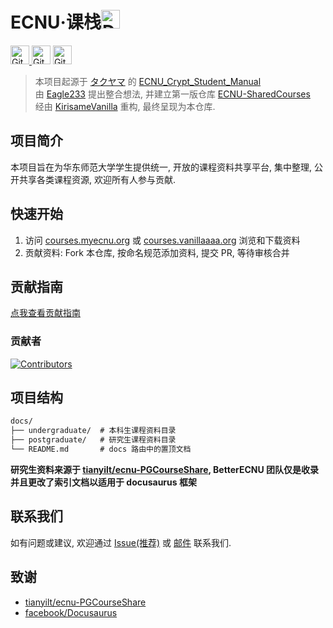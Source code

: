 # ECNU·课栈<a href="https://docusaurus.io/docs/category/guides"><img src="https://docusaurus.io/img/docusaurus.svg" height="30" alt="Docusaurus"></a>

<a href="https://github.com/BetterECNU/SharedCourses/issues">
<img src="https://img.shields.io/github/issues/BetterECNU/SharedCourses?style=for-the-badge&link=https%3A%2F%2Fgithub.com%2FBetterECNU%2FSharedCourses%2Fissues" height="30" alt="GitHub Issues or Pull Requests">
</a>
<img src="https://img.shields.io/github/stars/BetterECNU/SharedCourses?style=for-the-badge" height="30" alt="GitHub Repo stars">
<img src="https://img.shields.io/github/repo-size/BetterECNU/SharedCourses?style=for-the-badge" height="30" alt="GitHub repo size">

> 本项目起源于 [タクヤマ](https://github.com/takuyamafuru) 的 [ECNU_Crypt_Student_Manual](https://github.com/BetterECNU/ECNU_Crypt_Student_Manual)  
> 由 [Eagle233](https://github.com/Eagle233Fake) 提出整合想法, 并建立第一版仓库 [ECNU-SharedCourses](https://github.com/BetterECNU/ECNU-SharedCourses)  
> 经由 [KirisameVanilla](https://github.com/KirisameVanilla) 重构, 最终呈现为本仓库.

## 项目简介

本项目旨在为华东师范大学学生提供统一, 开放的课程资料共享平台, 集中整理, 公开共享各类课程资源, 欢迎所有人参与贡献.

## 快速开始

1. 访问 [courses.myecnu.org](https://courses.myecnu.org) 或 [courses.vanillaaaa.org](https://courses.vanillaaaa.org) 浏览和下载资料
2. 贡献资料: Fork 本仓库, 按命名规范添加资料, 提交 PR, 等待审核合并

## 贡献指南

[点我查看贡献指南](https://github.com/BetterECNU/SharedCourses?tab=contributing-ov-file)

### 贡献者

<a href="https://github.com/betterecnu/sharedcourses/graphs/contributors">
  <img src="https://contrib.rocks/image?repo=betterecnu/sharedcourses" alt="Contributors"/>
</a>

## 项目结构

``` markdown
docs/
├── undergraduate/  # 本科生课程资料目录
├── postgraduate/   # 研究生课程资料目录
└── README.md       # docs 路由中的置顶文档
```

**研究生资料来源于 [tianyilt/ecnu-PGCourseShare](https://github.com/tianyilt/ecnu-PGCourseShare), BetterECNU 团队仅是收录并且更改了索引文档以适用于 docusaurus 框架**

## 联系我们

如有问题或建议, 欢迎通过 [Issue(推荐)](https://github.com/BetterECNU/SharedCourses/issues) 或 [邮件](mailto:zy1834576129@outlook.com) 联系我们.

## 致谢

- [tianyilt/ecnu-PGCourseShare](https://github.com/tianyilt/ecnu-PGCourseShare)
- [facebook/Docusaurus](https://github.com/facebook/docusaurus)

